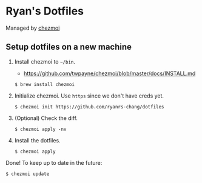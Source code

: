# Ryan's Dotfiles

Managed by [chezmoi](https://www.chezmoi.io)

## Setup dotfiles on a new machine

  1. Install chezmoi to `~/bin`.
      - https://github.com/twpayne/chezmoi/blob/master/docs/INSTALL.md
     ```
     $ brew install chezmoi
     ```

  2. Initialize chezmoi. Use `https` since we don't have creds yet.
     ```
     $ chezmoi init https://github.com/ryanrs-chang/dotfiles
     ```

  3. (Optional) Check the diff.
     ```
     $ chezmoi apply -nv
     ```

  4. Install the dotfiles.
     ```
     $ chezmoi apply
     ```

Done! To keep up to date in the future:

```
$ chezmoi update
```
